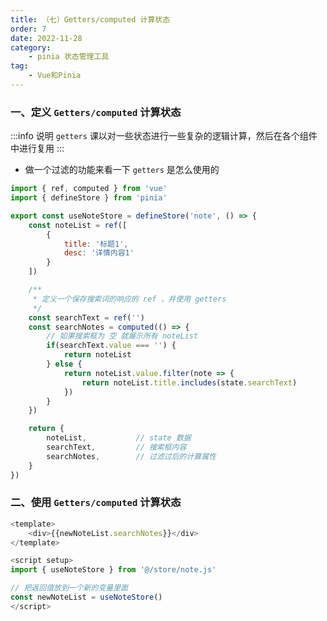 ```yaml
---
title: （七）Getters/computed 计算状态
order: 7
date: 2022-11-28
category:
    - pinia 状态管理工具
tag: 
    - Vue和Pinia
---
```


<!-- ![](https://image.zswei.xyz/img/202211271445584.png) -->

### 一、定义 `Getters/computed` 计算状态
:::info 说明
`getters` 课以对一些状态进行一些复杂的逻辑计算，然后在各个组件中进行复用
:::

- 做一个过滤的功能来看一下 `getters` 是怎么使用的

```js
import { ref, computed } from 'vue'
import { defineStore } from 'pinia'

export const useNoteStore = defineStore('note', () => {
    const noteList = ref([
        {
            title: '标题1',
            desc: '详情内容1'
        }
    ])

    /**
     * 定义一个保存搜索词的响应的 ref ，并使用 getters
     */
    const searchText = ref('')
    const searchNotes = computed(() => {
        // 如果搜索框为 空 就展示所有 noteList
        if(searchText.value === '') {
            return noteList
        } else {
            return noteList.value.filter(note => {
                return noteList.title.includes(state.searchText)
            })
        }
    })

    return {
        noteList,           // state 数据
        searchText,         // 搜索框内容
        searchNotes,        // 过滤过后的计算属性
    }
})
```


### 二、使用 `Getters/computed` 计算状态
```js
<template>
    <div>{{newNoteList.searchNotes}}</div>
</template>

<script setup>
import { useNoteStore } from '@/store/note.js'

// 把返回值放到一个新的变量里面
const newNoteList = useNoteStore()
</script>
```